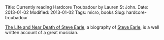Title: Currently reading Hardcore Troubadour by Lauren St John.
Date: 2013-01-02
Modified: 2013-01-02
Tags: micro, books
Slug: hardcore-troubadour

[The Life and Near Death of Steve Earle](http://www.amazon.com/Hardcore-Troubadour-Death-Steve-Earle/dp/0007161255), a biography of [Steve Earle](https://en.wikipedia.org/wiki/Steve_Earle), is a well written account of a great musician.
